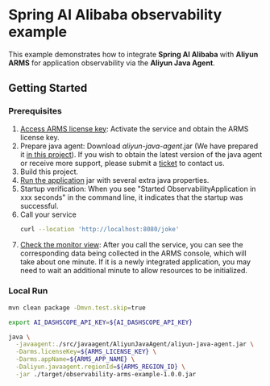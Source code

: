 # Spring AI Alibaba observability example

This example demonstrates how to integrate **Spring AI Alibaba** with **Aliyun ARMS** for application observability via
 the **Aliyun Java Agent**.

## Getting Started

### Prerequisites

1. [Access ARMS license key](https://arms.console.aliyun.com/): Activate the service and obtain the ARMS license key.
2. Prepare java agent: Download *aliyun-java-agent*.jar (We have prepared it [in this project](./src/javaagent/AliyunJavaAgent)).
   If you wish to obtain the latest version of the java agent or receive more support, please submit a [ticket](https://smartservice.console.aliyun.com/service/create-ticket) to contact us.
3. Build this project.
4. [Run the application](#local-run) jar with several extra java properties.
5. Startup verification: When you see "Started ObservabilityApplication in xxx seconds" in the command line, it indicates that the startup was successful.
6. Call your service
   ```bash
   curl --location 'http://localhost:8080/joke'
   ```
7. [Check the monitor view](https://arms.console.aliyun.com/#/llm/list/cn-hangzhou?from=now-15m&to=now&refresh=off): 
   After you call the service, you can see the corresponding data being collected in the ARMS console, which will take
   about one minute. If it is a newly integrated application, you may need to wait an additional minute to allow 
   resources to be initialized.

### Local Run

```bash
mvn clean package -Dmvn.test.skip=true

export AI_DASHSCOPE_API_KEY=${AI_DASHSCOPE_API_KEY}

java \
  -javaagent:./src/javaagent/AliyunJavaAgent/aliyun-java-agent.jar \
  -Darms.licenseKey=${ARMS_LICENSE_KEY} \
  -Darms.appName=${ARMS_APP_NAME} \
  -Daliyun.javaagent.regionId=${ARMS_REGION_ID} \
  -jar ./target/observability-arms-example-1.0.0.jar
```
